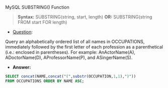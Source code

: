 MySQL SUBSTRING() Function  

> __Syntax:__ SUBSTRING(string, start, length)  __OR:__  SUBSTRING(string FROM start FOR length)  

* [Question](https://www.hackerrank.com/challenges/the-pads/problem):

Query an alphabetically ordered list of all names in OCCUPATIONS, immediately followed by the first letter of each profession as a parenthetical (i.e.: enclosed in parentheses). For example: AnActorName(A), ADoctorName(D), AProfessorName(P), and ASingerName(S).  

* __Answer:__ 
```sql
SELECT concat(NAME,concat("(",substr(OCCUPATION,1,1),")")) 
FROM OCCUPATIONS ORDER BY NAME ASC;
```


